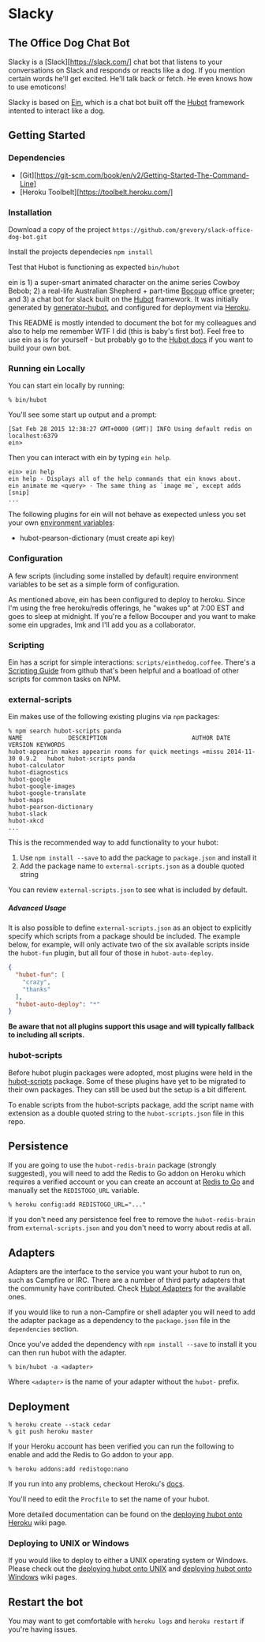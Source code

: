 # Slacky 
## The Office Dog Chat Bot

Slacky is a [Slack][https://slack.com/] chat bot that listens to your conversations on Slack and responds or reacts like a dog. If you mention certain words he'll get excited. He'll talk back or fetch. He even knows how to use emoticons!

Slacky is based on [Ein](https://github.com/jorydotcom/einbot "Original Ein Github repo"), which is a chat bot built off the [Hubot][hubot] framework intented to interact like a dog.

## Getting Started

### Dependencies
- [Git][https://git-scm.com/book/en/v2/Getting-Started-The-Command-Line]
- [Heroku Toolbelt][https://toolbelt.heroku.com/]

### Installation
Download a copy of the project
`https://github.com/grevory/slack-office-dog-bot.git`

Install the projects dependecies
`npm install`

Test that Hubot is functioning as expected
`bin/hubot`


ein is 1) a super-smart animated character on the anime series Cowboy Bebob; 2) a real-life Australian Shepherd + part-time [Bocoup](bocoup) office greeter; and 3) a chat bot for slack built on the [Hubot][hubot] framework. It was initially generated by [generator-hubot][generator-hubot], and configured for deployment via [Heroku][heroku].

This README is mostly intended to document the bot for my colleagues and also to help me remember WTF I did (this is baby's first bot). Feel free to use ein as is for yourself - but probably go to the [Hubot docs](hubotdocs) if you want to build your own bot. 

[bocoup]: http://bocoup.com
[heroku]: http://www.heroku.com
[hubot]: http://hubot.github.com
[generator-hubot]: https://github.com/github/generator-hubot
[hubotdocs]: https://hubot.github.com/docs/

### Running ein Locally

You can start ein locally by running:

    % bin/hubot

You'll see some start up output and a prompt:

    [Sat Feb 28 2015 12:38:27 GMT+0000 (GMT)] INFO Using default redis on localhost:6379
    ein>

Then you can interact with ein by typing `ein help`.

    ein> ein help
    ein help - Displays all of the help commands that ein knows about.
    ein animate me <query> - The same thing as `image me`, except adds [snip]
    ...

The following plugins for ein will not behave as exepected unless you set your own [environment variables](#configuration):

* hubot-pearson-dictionary (must create api key) 

### Configuration

A few scripts (including some installed by default) require environment variables to be set as a simple form of configuration.

As mentioned above, ein has been configured to deploy to heroku. Since I'm using the free heroku/redis offerings, he "wakes up" at 7:00 EST and goes to sleep at midnight. If you're a fellow Bocouper and you want to make some ein upgrades, lmk and I'll add you as a collaborator.


### Scripting

Ein has a script for simple interactions: `scripts/einthedog.coffee`. There's a [Scripting Guide](scripting-docs) from github that's been helpful and a boatload of other scripts for common tasks on NPM.

[scripting-docs]: https://github.com/github/hubot/blob/master/docs/scripting.md

### external-scripts

Ein makes use of the following existing plugins via `npm` packages: 

    % npm search hubot-scripts panda
    NAME             DESCRIPTION                        AUTHOR DATE       VERSION KEYWORDS
    hubot-appearin makes appearin rooms for quick meetings =missu 2014-11-30 0.9.2   hubot hubot-scripts panda
    hubot-calculator
    hubot-diagnostics
    hubot-google
    hubot-google-images
    hubot-google-translate
    hubot-maps
    hubot-pearson-dictionary
    hubot-slack
    hubot-xkcd
    ...

This is the recommended way to add functionality to your hubot:

1. Use `npm install --save` to add the package to `package.json` and install it
2. Add the package name to `external-scripts.json` as a double quoted string

You can review `external-scripts.json` to see what is included by default.

##### Advanced Usage

It is also possible to define `external-scripts.json` as an object to
explicitly specify which scripts from a package should be included. The example
below, for example, will only activate two of the six available scripts inside
the `hubot-fun` plugin, but all four of those in `hubot-auto-deploy`.

```json
{
  "hubot-fun": [
    "crazy",
    "thanks"
  ],
  "hubot-auto-deploy": "*"
}
```

**Be aware that not all plugins support this usage and will typically fallback
to including all scripts.**

[npmjs]: https://www.npmjs.com

### hubot-scripts

Before hubot plugin packages were adopted, most plugins were held in the
[hubot-scripts][hubot-scripts] package. Some of these plugins have yet to be
migrated to their own packages. They can still be used but the setup is a bit
different.

To enable scripts from the hubot-scripts package, add the script name with
extension as a double quoted string to the `hubot-scripts.json` file in this
repo.

[hubot-scripts]: https://github.com/github/hubot-scripts

##  Persistence

If you are going to use the `hubot-redis-brain` package (strongly suggested),
you will need to add the Redis to Go addon on Heroku which requires a verified
account or you can create an account at [Redis to Go][redistogo] and manually
set the `REDISTOGO_URL` variable.

    % heroku config:add REDISTOGO_URL="..."

If you don't need any persistence feel free to remove the `hubot-redis-brain`
from `external-scripts.json` and you don't need to worry about redis at all.

[redistogo]: https://redistogo.com/

## Adapters

Adapters are the interface to the service you want your hubot to run on, such
as Campfire or IRC. There are a number of third party adapters that the
community have contributed. Check [Hubot Adapters][hubot-adapters] for the
available ones.

If you would like to run a non-Campfire or shell adapter you will need to add
the adapter package as a dependency to the `package.json` file in the
`dependencies` section.

Once you've added the dependency with `npm install --save` to install it you
can then run hubot with the adapter.

    % bin/hubot -a <adapter>

Where `<adapter>` is the name of your adapter without the `hubot-` prefix.

[hubot-adapters]: https://github.com/github/hubot/blob/master/docs/adapters.md

## Deployment

    % heroku create --stack cedar
    % git push heroku master

If your Heroku account has been verified you can run the following to enable
and add the Redis to Go addon to your app.

    % heroku addons:add redistogo:nano

If you run into any problems, checkout Heroku's [docs][heroku-node-docs].

You'll need to edit the `Procfile` to set the name of your hubot.

More detailed documentation can be found on the [deploying hubot onto
Heroku][deploy-heroku] wiki page.

### Deploying to UNIX or Windows

If you would like to deploy to either a UNIX operating system or Windows.
Please check out the [deploying hubot onto UNIX][deploy-unix] and [deploying
hubot onto Windows][deploy-windows] wiki pages.

[heroku-node-docs]: http://devcenter.heroku.com/articles/node-js
[deploy-heroku]: https://github.com/github/hubot/blob/master/docs/deploying/heroku.md
[deploy-unix]: https://github.com/github/hubot/blob/master/docs/deploying/unix.md
[deploy-windows]: https://github.com/github/hubot/blob/master/docs/deploying/unix.md

## Restart the bot

You may want to get comfortable with `heroku logs` and `heroku restart` if
you're having issues.

